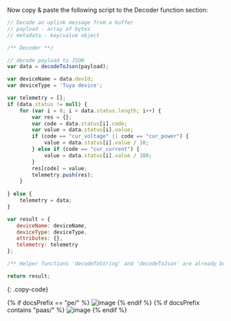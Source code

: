 Now copy & paste the following script to the Decoder function section:

```javascript
// Decode an uplink message from a buffer
// payload - array of bytes
// metadata - key/value object

/** Decoder **/

// decode payload to JSON
var data = decodeToJson(payload);

var deviceName = data.devId;
var deviceType = 'Tuya device';

var telemetry = [];
if (data.status != null) {
    for (var i = 0; i < data.status.length; i++) {
        var res = {};
        var code = data.status[i].code;
        var value = data.status[i].value;
        if (code == "cur_voltage" || code == "cur_power") {
            value = data.status[i].value / 10;
        } else if (code == "cur_current") {
            value = data.status[i].value / 100;
        }
        res[code] = value;
        telemetry.push(res);
    }
    
} else {
    telemetry = data;
}

var result = {
   deviceName: deviceName,
   deviceType: deviceType,
   attributes: {},
   telemetry: telemetry
};

/** Helper functions 'decodeToString' and 'decodeToJson' are already built-in **/

return result;
```
{: .copy-code}

{% if docsPrefix == "pe/" %}
![image](/images/user-guide/integrations/tuya/tuya-create-uplink-converter-tbel-pe.png)
{% endif %}
{% if docsPrefix contains "paas/" %}
![image](/images/user-guide/integrations/tuya/tuya-create-uplink-converter-tbel-pe.png)
{% endif %}